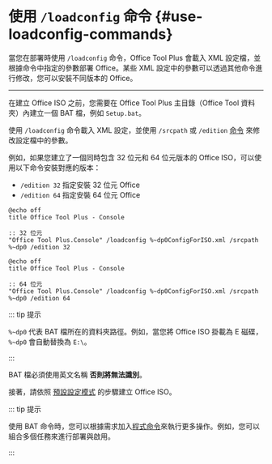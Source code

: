# 使用 `/loadconfig` 命令 {#use-loadconfig-commands}

當您在部署時使用 `/loadconfig` 命令，Office Tool Plus 會載入 XML 設定檔，並根據命令中指定的參數部署 Office。某些 XML 設定中的參數可以透過其他命令進行修改，您可以安裝不同版本的 Office。

---

在建立 Office ISO 之前，您需要在 Office Tool Plus 主目錄（Office Tool 資料夾）內建立一個 BAT 檔，例如 `Setup.bat`。

使用 `/loadconfig` 命令載入 XML 設定，並使用 `/srcpath` 或 `/edition` [命令](/zh-tw/usage/command/application#commands) 來修改設定檔中的參數。

例如，如果您建立了一個同時包含 32 位元和 64 位元版本的 Office ISO，可以使用以下命令安裝對應的版本：

- `/edition 32` 指定安裝 32 位元 Office
- `/edition 64` 指定安裝 64 位元 Office

```batch
@echo off
title Office Tool Plus - Console

:: 32 位元
"Office Tool Plus.Console" /loadconfig %~dp0ConfigForISO.xml /srcpath %~dp0 /edition 32
```

```batch
@echo off
title Office Tool Plus - Console

:: 64 位元
"Office Tool Plus.Console" /loadconfig %~dp0ConfigForISO.xml /srcpath %~dp0 /edition 64
```

::: tip 提示

`%~dp0` 代表 BAT 檔所在的資料夾路徑。例如，當您將 Office ISO 掛載為 E 磁碟，`%~dp0` 會自動替換為 `E:\`。

:::

BAT 檔必須使用英文名稱 **否則將無法識別**。

接著，請依照 [預設設定模式](default-config.md) 的步驟建立 Office ISO。

::: tip 提示

使用 BAT 命令時，您可以根據需求加入[程式命令](/zh-tw/usage/command/application)來執行更多操作。例如，您可以組合多個任務來進行部署與啟用。

:::
